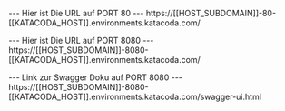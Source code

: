 --- Hier ist Die URL auf PORT 80 ---
https://[[HOST_SUBDOMAIN]]-80-[[KATACODA_HOST]].environments.katacoda.com/

--- Hier ist Die URL auf PORT 8080 ---
https://[[HOST_SUBDOMAIN]]-8080-[[KATACODA_HOST]].environments.katacoda.com/

--- Link zur Swagger Doku auf PORT 8080 ---
https://[[HOST_SUBDOMAIN]]-8080-[[KATACODA_HOST]].environments.katacoda.com/swagger-ui.html